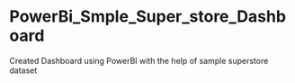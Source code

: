 # PowerBi_Smple_Super_store_Dashboard
Created  Dashboard using PowerBI  with the help of sample superstore dataset 
